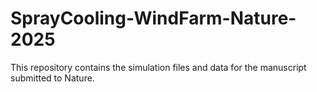# SprayCooling-WindFarm-Nature-2025
This repository contains the simulation files and data for the manuscript submitted to Nature.
